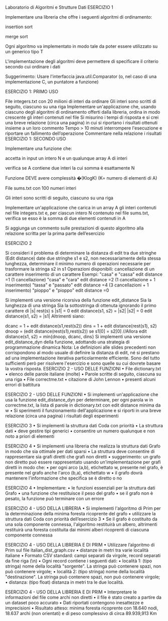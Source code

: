 Laboratorio di Algoritmi e Strutture Dati
ESERCIZIO 1

Implementare una libreria che offre i seguenti algoritmi di ordinamento:

insertion sort

merge sort

Ogni algoritmo va implementato in modo tale da poter essere utilizzato su un generico tipo T

L'implementazione degli algoritmi deve permettere di specificare il criterio secondo cui ordinare i dati

Suggerimento: Usare l'interfaccia java.util.Comparator (o, nel caso di una implementazione C, un puntatore a funzione)

ESERCIZIO 1: PRIMO USO

File integers.txt con 20 milioni di interi da ordinare
Gli interi sono scritti di seguito, ciascuno su una riga
Implementare un'applicazione che, usando ciascuno degli algoritmi di ordinamento offerti dalla libreria, ordina in modo crescente gli interi contenuti nel file
Si misurino i tempi di risposta e si crei una breve relazione (circa una pagina) in cui si riportano i risultati ottenuti insieme a un loro commento
Tempo > 10 minuti interrompere l'esecuzione e riportare un fallimento dell’operazione
Commentare nella relazione i risultati
ESERCIZIO 1: SECONDO USO

Implementare una funzione che:

accetta in input un intero N e un qualunque array A di interi

verifica se A contiene due interi la cui somma è esattamente N

Funzione DEVE avere complessità �(KlogK) (K= numero di elementi di A)

File sums.txt con 100 numeri interi

Gli interi sono scritti di seguito, ciascuno su una riga

Implementare un'applicazione che carica in un array A gli interi contenuti nel file integers.txt e, per ciascun intero N contenuto nel file sums.txt, verifica se esso è la somma di due elementi contenuti in A

Si aggiunga un commento sulle prestazioni di questo algoritmo alla relazione scritta per la prima parte dell’esercizio

ESERCIZIO 2

Si consideri il problema di determinare la distanza di edit tra due stringhe (Edit distance)
date due stringhe s1 e s2, non necessariamente della stessa lunghezza, determinare il minimo numero di operazioni necessarie per trasformare la stringa s2 in s1
Operazioni disponibili:
cancellazione di un carattere
inserimento di un carattere
Esempi: "casa" e "cassa" edit distance =1 (1 cancellazione) "casa" e "cara" edit distance =2 (1 cancellazione + 1 inserimento) "tassa" e "passato" edit distance =4 (3 cancellazioni + 1 inserimento) "pioppo" e "pioppo" edit distance =0

Si implementi una versione ricorsiva della funzione edit_distance Sia la lunghezza di una stringa Sia la sottostringa di ottenuta ignorando il primo carattere di
|s|
rest(s) s
|s1| = 0 edit distance(s1, s2) = |s2|
|s2| = 0 edit distance(s1, s2) = |s1|
Altrimenti siano:

dcanc = 1 + edit distance(s1,rest(s2))
dins = 1 + edit distance(rest(s1), s2)
dnoop = (edit distance(rest(s1),rest(s2)) se s1[0] = s2[0]
//Allora
edit distance(s1, s2) = min{dnoop, dcanc, dins}
Si implementi una versione edit_distance_dyn della funzione, adottando una strategia di programmazione dinamica Nota: Le definizioni alle slides precedenti non corrispondono al modo usuale di definire la distanza di edit, né si prestano ad una implementazione iterativa particolarmente efficiente. Sono del tutto sufficienti però per risolvere l'esercizio e sono quelle su cui dovrete basare la vostra risposta.
ESERCIZIO 2 - USO DELLE FUNZIONI • File dictionary.txt • elenco delle parole italiane (molte) • Parole scritte di seguito, ciascuna su una riga • File correctme.txt • citazione di John Lennon • presenti alcuni errori di battitura

ESERCIZIO 2 - USO DELLE FUNZIONI • Si implementi un'applicazione che usa la funzione edit_distance_dyn per determinare, per ogni parola w in correctme.txt, la lista di parole in dictionary.txt con edit distance minima da w • Si sperimenti il funzionamento dell'applicazione e si riporti in una breve relazione (circa una pagina) i risultati degli esperimenti

ESERCIZIO 3 • Si implementi la struttura dati Coda con priorità • La struttura dati • deve gestire tipi generici • consentire un numero qualunque e non noto a priori di elementi

ESERCIZIO 4 • Si implementi una libreria che realizza la struttura dati Grafo in modo che sia ottimale per dati sparsi • La struttura deve consentire di rappresentare sia grafi diretti che grafi non diretti • suggerimento: un grafo non diretto può essere rappresentato usando un'implementazione per grafi diretti in modo che: • per ogni arco (a,b), etichettato w, presente nel grafo, è presente nel grafo anche l'arco (b,a), etichettato w • il grafo dovrà mantenere l'informazione che specifica se è diretto o no

ESERCIZIO 4 • Implementare: • le funzioni essenziali per la struttura dati Grafo • una funzione che restituisce il peso del grafo • se il grafo non è pesato, la funzione può terminare con un errore

ESERCIZIO 4 - USO DELLA LIBRERIA • Si implementi l'algoritmo di Prim per la determinazione della minima foresta ricoprente del grafo • utilizzare la struttura dati Coda con priorità dell’esercizio 3 • Se il grafo è costituito da una sola componente connessa, l'algoritmo restituirà un albero, altrimenti restituirà una foresta costituita dai minimi alberi ricoprenti di ciascuna componente connessa

ESERCIZIO 4 - USO DELLA LIBRERIA E DI PRIM • Utilizzare l’algoritmo di Prim sul file italian_dist_graph.csv • distanze in metri tra varie località italiane • Formato CSV standard: campi separati da virgole, record separati da fine riga (\n) • Ogni record contiene i seguenti dati: • località 1: (tipo stringa) nome della località "sorgente". La stringa può contenere spazi, non può contenere virgole; • località 2: (tipo stringa) nome della località "destinazione". La stringa può contenere spazi, non può contenere virgole; • distanza: (tipo float) distanza in metri tra le due località.

ESERCIZIO 4 - USO DELLA LIBRERIA E DI PRIM • Interpretare le informazioni del file come archi non diretti • il file è stato creato a partire da un dataset poco accurato • Dati riportati contengono inesattezze e imprecisioni • Risultato atteso: minima foresta ricoprente con 18.640 nodi, 18.637 archi (non orientati) e di peso complessivo di circa 89.939,913 Km
